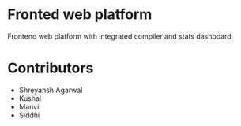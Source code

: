 # Fronted web platform

Frontend web platform with integrated compiler and stats dashboard.

# Contributors

- Shreyansh Agarwal
- Kushal
- Manvi
- Siddhi
